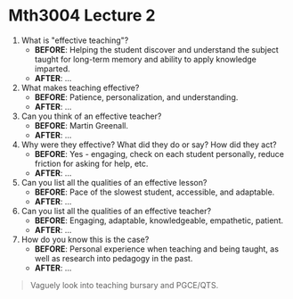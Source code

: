 # Mth3004 Lecture 2

1. What is "effective teaching"?
	- **BEFORE**: Helping the student discover and understand the subject taught for long-term memory and ability to apply knowledge imparted.
	- **AFTER**: …
2. What makes teaching effective?
	- **BEFORE**: Patience, personalization, and understanding.
	- **AFTER**: …
3. Can you think of an effective teacher?
	- **BEFORE**: Martin Greenall.
	- **AFTER**: …
4. Why were they effective? What did they do or say? How did they act?
	- **BEFORE**: Yes - engaging, check on each student personally, reduce friction for asking for help, etc.
	- **AFTER**: …
5. Can you list all the qualities of an effective lesson?
	- **BEFORE**: Pace of the slowest student, accessible, and adaptable.
	- **AFTER**: …
6. Can you list all the qualities of an effective teacher?
	- **BEFORE**: Engaging, adaptable, knowledgeable, empathetic, patient.
	- **AFTER**: …
7. How do you know this is the case?
	- **BEFORE**: Personal experience when teaching and being taught, as well as research into pedagogy in the past.
	- **AFTER**: …

> Vaguely look into teaching bursary and PGCE/QTS.
